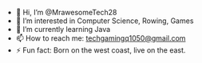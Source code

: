 - 👋 Hi, I’m @MrawesomeTech28
- 👀 I’m interested in Computer Science, Rowing, Games
- 🌱 I’m currently learning Java
- 📫 How to reach me: techgamingq1050@gmail.com
- ⚡ Fun fact: Born on the west coast, live on the east.

<!---
MrawesomeTech28/MrawesomeTech28 is a ✨ special ✨ repository because its `README.md` (this file) appears on your GitHub profile.
You can click the Preview link to take a look at your changes.
--->
